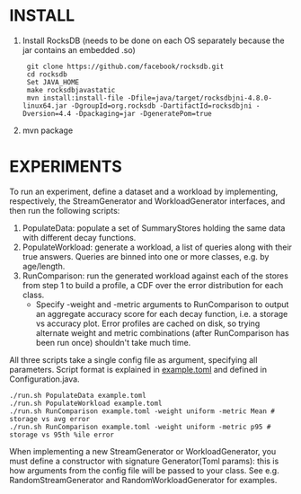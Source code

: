 INSTALL
==============

1. Install RocksDB (needs to be done on each OS separately because the jar contains an embedded .so)

        git clone https://github.com/facebook/rocksdb.git
        cd rocksdb
        Set JAVA_HOME
        make rocksdbjavastatic
        mvn install:install-file -Dfile=java/target/rocksdbjni-4.8.0-linux64.jar -DgroupId=org.rocksdb -DartifactId=rocksdbjni -Dversion=4.4 -Dpackaging=jar -DgeneratePom=true

2. mvn package

EXPERIMENTS
==============

To run an experiment, define a dataset and a workload by implementing, respectively, the StreamGenerator and
WorkloadGenerator interfaces, and then run the following scripts:

1. PopulateData: populate a set of SummaryStores holding the same data with different decay functions.
2. PopulateWorkload: generate a workload, a list of queries along with their true answers. Queries are binned into one
 or more classes, e.g. by age/length.
3. RunComparison: run the generated workload against each of the stores from step 1 to build a profile, a CDF over the
 error distribution for each class.
    * Specify -weight and -metric arguments to RunComparison to output an aggregate accuracy score for each
     decay function, i.e. a storage vs accuracy plot. Error profiles are cached on disk, so trying alternate weight and
     metric combinations (after RunComparison has been run once) shouldn't take much time.

All three scripts take a single config file as argument, specifying all parameters. Script format is explained in
[example.toml](example.toml) and defined in Configuration.java.

    ./run.sh PopulateData example.toml
    ./run.sh PopulateWorkload example.toml
    ./run.sh RunComparison example.toml -weight uniform -metric Mean # storage vs avg error
    ./run.sh RunComparison example.toml -weight uniform -metric p95 # storage vs 95th %ile error

When implementing a new StreamGenerator or WorkloadGenerator, you must define a constructor with signature
Generator(Toml params): this is how arguments from the config file will be passed to your class. See e.g.
RandomStreamGenerator and RandomWorkloadGenerator for examples.
